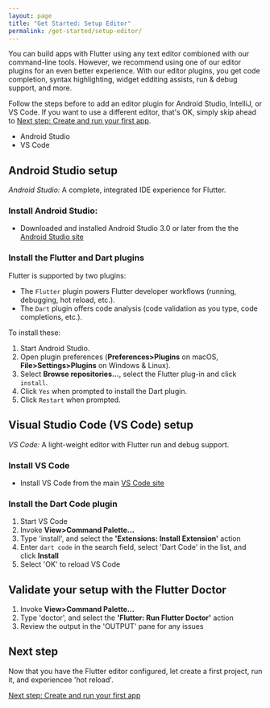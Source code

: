 ```yaml
---
layout: page
title: "Get Started: Setup Editor"
permalink: /get-started/setup-editor/
---
```


You can build apps with Flutter using any text editor combioned with our
command-line tools. However, we recommend using one of our editor plugins for an
even better experience. With our editor plugins, you get code completion, syntax
highlighting, widget edditing assists, run & debug support, and more.

Follow the steps before to add an editor plugin for Android Studio, IntelliJ, or
VS Code. If you want to use a different editor, that's OK, simply skip ahead to
[Next step: Create and run your first app](/get-started/create-and-run/).

<ul class="tabs__top-bar">
    <li class="tab-link current" data-tab="tab-install-androidsstudio">Android Studio</li>
    <li class="tab-link" data-tab="tab-install-vscode">VS Code</li>
</ul>

<div id="tab-install-androidsstudio" class="tabs__content current" markdown="1">

## Android Studio setup

*Android Studio:* A complete, integrated IDE experience for Flutter. 

### Install Android Studio:

   * Downloaded and installed Android Studio 3.0 or later from the the [Android
     Studio site](https://developer.android.com/studio/index.html)

### Install the Flutter and Dart plugins

Flutter is supported by two plugins:

   * The `Flutter` plugin powers Flutter developer workflows (running,
     debugging, hot reload, etc.).
   * The `Dart` plugin offers code analysis (code validation as you type, code
     completions, etc.).

To install these:

   1. Start Android Studio.
   1. Open plugin preferences (**Preferences>Plugins** on macOS,
      **File>Settings>Plugins** on Windows & Linux).
   1. Select **Browse repositories…**,  select the Flutter plug-in and click
      `install`.
   1. Click `Yes` when prompted to install the Dart plugin.
   1. Click `Restart` when prompted.

</div>

<div id="tab-install-vscode" class="tabs__content" markdown="1">

## Visual Studio Code (VS Code) setup

*VS Code:* A light-weight editor with Flutter run and debug support.

### Install VS Code

  * Install VS Code from the main [VS Code site](https://code.visualstudio.com/)

### Install the Dart Code plugin

  1. Start VS Code
  1. Invoke **View>Command Palette...**
  1. Type 'install', and select the **'Extensions: Install Extension'** action
  1. Enter `dart code` in the search field, select 'Dart Code' in the list, and
     click **Install**
  1. Select 'OK' to reload VS Code

## Validate your setup with the Flutter Doctor

  1. Invoke **View>Command Palette...**
  1. Type 'doctor', and select the **'Flutter: Run Flutter Doctor'** action
  1. Review the output in the 'OUTPUT' pane for any issues

</div>

## Next step

Now that you have the Flutter editor configured, let create a first project,
run it, and experiencee 'hot reload'.

[Next step: Create and run your first app](/get-started/create-and-run/)
